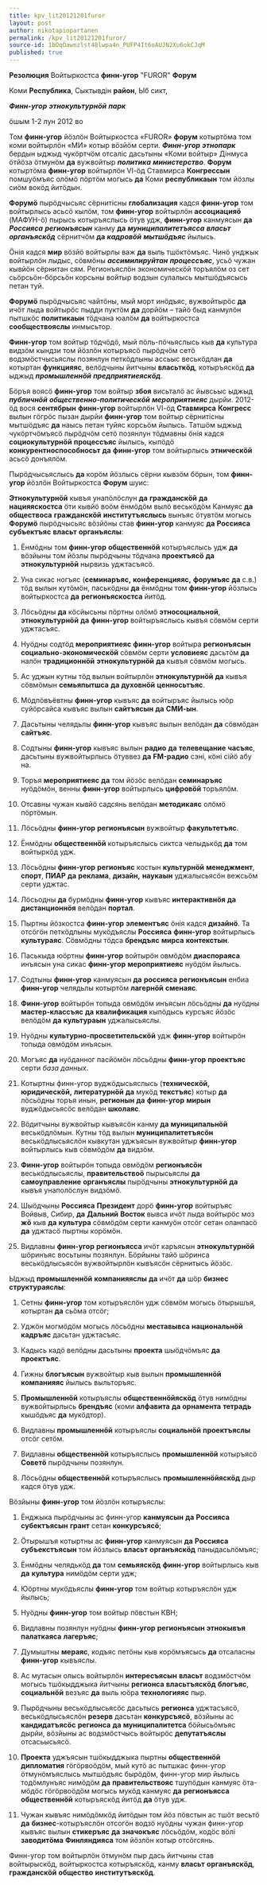 ```yaml
---
title: kpv_lit20121201furor
layout: post
author: nikotapiopartanen
permalink: /kpv_lit20121201furor/
source-id: 1bOqOawnzlst48lwpa4n_PUFP4It6oAUJN2Xu6okCJqM
published: true
---
```

**Резолюция** Войтыркостса **финн-угор** "FUROR" **Форум**

Коми **Республика**, Сыктывдін **район**, Ыб сикт, 

**_Финн-угор_** **_этнокультурнöй_** **_парк_** 

öшым 1-2 лун 2012 во

Том **финн-угор** йöзлöн Войтыркостса «FUROR» **форум** котыртöма том коми войтырлöн «МИ» котыр вöзйöм серти. **_Финн-угор_** **_этнопарк_** бердын ыджыд чукöртчöм отсаліс дасьтыны «Коми войтыр» Дінмуса öтйöза öтмунöм **да** вужвойтыр **_политика_** **_министерство_**. **Форум** котыртöма **финн-угор** войтырлöн VI-öд Ставмирса **Конгрессын** помшуöмъяс олöмö пöртöм могысь **да** Коми **республикаын** том йöзлы сиöм вокöд йитöдын.

**Форумö** пырöдчысьяс сёрнитісны **глобализация** кадся **финн-угор** том войтырлысь асьсö кылöм, том **финн-угор** войтырлöн **ассоциацияö** (МАФУН-ö) пырысь котыръяслысь öтув удж, **финн-угор** канмуясын **да** **_Россияса_** **_регионъясын_** канму **да** **_муниципалитетъясса_** **_власьт_** **_органъяскöд_** сёрнитчöм **да** **_кадровöй_** **_мытшöдъяс_** йылысь. 

Ӧнія кадся **мир** вöзйö войтырлы важ **да** выль тшöктöмъяс. Чинö унджык войтырлöн лыдыс, сöвмöны **_ассимилируйтан_** **_процессъяс_**, усьö чужан кывйöн сёрнитан сям. Регионъяслöн экономическöй торъялöм оз сет сьöрсьöн-бöрсьöн корсьны войтыр водзын сулалысь мытшöдъясысь петан туй.

**Форумö** пырöдчысьяс чайтöны, мый морт инöдъяс, вужвойтырöс **да** ичöт лыда войтырöс пыдди пуктöм **да** дорйöм – тайö быд канмулöн пытшкöс **политикаын** тöдчана юалöм **да** войтыркостса **сообществояслы** инмысьтор.

**Финн-угор** том войтыр тöдчöдö, мый пöль-пöчьяслысь кыв **да** культура видзöм кындзи том йöзлöн котыръясö пырöдчöм сетö водзмöстчысьяслы позянлун петкöдлыны ассьыс веськöдлан **да** котыртан **функцияяс**, велöдчыны йитчыны **власьткöд**, котыръяскöд **да** ыджыд **_промышленнöй_** **_предприятиеяскöд_**.

Бöръя воясö **финн-угор** том войтыр **збоя** висьталö ас йывсьыс ыджыд **_публичнöй_** **_общественно-политическöй_** **_мероприятиеяс_** дырйи. 2012-öд вося **сентябрын** **финн-угор** войтырлöн VI-öд **Ставмирса** **Конгресс** вылын гöгрöс пызан дырйи **финн-угор** том войтыр сёрнитісны мытшöдъяс **да** наысь петан туйяс корсьöм йылысь. Татшöм ыджыд чукöртчöмъясö пырöдчöм сетö позянлун тöдмавны öнія кадся **социокультурнöй** **процессъяс** йылысь, кыпöдö **конкурентноспособносьт** **да** **финн-угор** том войтырлысь **этническöй** асьсö донъялöм.

Пырöдчысьяслысь **да** корöм йöзлысь сёрни кывзöм бöрын, том **финн-угор** йöзлöн Войтыркостса **Форум** шуис:

**Этнокультурнöй** кывъя унапöлöслун **да** **гражданскöй** **да** **нацияяскостса** öти кывйö воöм ёнмöдöм вылö веськöдöм Канмуяс **да** **обществоса** **гражданскöй** **институтъяслысь** вынъяс öтувтöм могысь **Форумö** пырöдчысьяс вöзйöны став **финн-угор** канмуяс **да** **Россияса** **субъектъяс** **власьт** **органъяслы**:

1. Ёнмöдны том **финн-угор** **общественнöй** котыръяслысь удж **да** вöзйыны том йöзлы пырöдчыны тöдчана **проектъясö** **да** **этнокультурнöй** нырвизь уджтасъясö. 

2. Уна сикас ногъяс (**семинаръяс,** **конференцияяс,** **форумъяс** **да** с.в.) тöд вылын кутöмöн, паськöдны **да** ёнмöдны том **финн-угор** йöзлысь войтыркостса **да** **регионъяскостса** йитöд. 

3. Лöсьöдны **да** кöсйысьны пöртны олöмö **этносоциальной**, **этнокультурнöй** **да** **финн-угор** войтыръяслысь кывъя сöвмöм серти уджтасъяс. 

4. Нуöдны содтöд **мероприятиеяс** **финн-угор** войтыра **регионъясын** **социально-экономическöй** сöвмöм серти **условиеяс** дасьтöм **да** налöн **традиционнöй** **этнокультурнöй** **да** кывъя сöвмöм могысь. 

5. Ас уджын кутны тöд вылын войтырлöн **этнокультурнöй** **да** кывъя сöвмöмын **семьяпытшса** **да** **духовнöй** **ценносьтъяс**. 

6. Мöдпöвъёвтны **финн-угор** кывъяс **да** войтыръяс йылысь юöр суйöрсайса кывъяс вылын **сайтъясын** **да** **СМИ-ын**. 

7. Дасьтыны челядьлы **финн-угор** кывъяс вылын велöдан **да** сöвмöдан **сайтъяс**. 

8. Содтыны **финн-угор** кывъяс вылын **радио** **да** **телевещание** **часъяс**, дасьтыны вужвойтырлысь öтуввез **да** **FM-радио** сэні, кöні сійö абу на. 

9. Торъя **мероприятиеяс** **да** том йöзöс велöдан **семинаръяс** нуöдöмöн, венны **финн-угор** войтырлысь **цифровöй** торъялöм. 

10. Отсавны чужан кывйö садсянь велöдан **методикаяс** олöмö пöртöмын. 

11. Лöсьöдны **финн-угор** **регионъясын** вужвойтыр **факультетъяс**. 

12. Ёнмöдны **общественнöй** котыръяслысь сиктса челыдькöд **да** том войтыркöд удж. 

13. Лöсьöдны **финн-угор** **регионъяс** костын **культурнöй** **менеджмент**, **спорт**, **ПИАР** **да** **реклама**, **дизайн,** **наукаын** уджалысьясöн вежсьöм серти уджтас. 

14. Лöсьодны **да** бурмöдны **финн-угор** кывъяс **интерактивнöя** **да** **дистанционнöя** велöдан **портал**. 

15. Пыртны йöзкостса **финн-угор** **элементъяс** öнія кадся **дизайнö**. Та отсöгöн петкöдлыны мукöдъяслы **Россияса** **финн-угор** войтырлысь **культураяс**. Сöвмöдны тöдса **брендъяс** **мирса** **контекстын**. 

16. Паськыда юöртны **финн-угор** войтырöн овмöдöм **диаспораяса** инъясын уна сикас **финн-угор** **мероприятиеяс** нуöдöм йылысь. 

17. Содтыны **финн-угор** канмуясын **да** **россияса** **регионъясын** енбиа **финн-угор** челядьлы котыртöм **лагернöй** **сменаяс**. 

18. **Финн-угор** войтырöн топыда овмöдöм инъясын лöсьöдны **да** нуöдны **мастер-классъяс** **да** **квалификация** кыпöдысь курсъяс йöзöс велöдöм **да** **культураын** уджалысьяслы. 

19. Нуöдны **культурно-просветительскöй** удж **финн-угор** войтырöн топыда овмöдöм инъясын. 

20. Могъяс **да** нуöданног пасйöмöн лöсьöдны **финн-угор** **проектъяс** серти *база* *данных*.

21. Котыртны финн-угор вуджöдысьяслысь (**техническöй,** **юридическöй,** **литературнöй** **да** мукöд **текстъяс**) котыр **да** лöсьöдны торъя инын, **регионын** **да** **финн-угор** **мирын** вуджöдысьясöс велöдан **школаяс**. 

22. Вöдитчыны вужвойтыр кывъясöн канму **да** **муниципальнöй** веськöдлöмын. Кутны тöд вылын **муниципалитетъясöн** веськöдлысьяслöн кывкутан уджъясын вужвойтыр **финн-угор** войтырлысь кыв сöвмöдöм **да** видзöм. 

23. **Финн-угор** войтырöн топыда овмöдöм **регионъясöн** веськöдлысьяслы, **правительствоö** пырысьяслы **да** **самоуправление** **органъяслы** пырöдчыны **этнокультурнöй** **да** кывъя унаполöслун видзöмö. 

24. Шыöдчыны **Россияса** **Президент** дорö **финн-угор** войтыръяс Войвыв, Сибир, **да** **Дальний** **Восток** вывса ичöт лыда войтырöс моз **жö** кыв **да** **культура** сöвмöдöм серти канмуöн отсöг сетан оланпасö **да** уджтасö пыртны корöмöн. 

25. Видлавны **финн-угор** **регионъясса** ичöт каръясын **этнокультурнöй** шöринъяс восьтыны позянлун. Бöрйыны тайö шöринса веськöдлысьясöн вужвойтырлöн кывъясöн сёрнитысь йöзöс.

Ыджыд **промышленнöй** **компанияяслы** **да** ичöт **да** шöр **бизнес** **структураяслы**:

1. Сетны **финн-угор** том котыръяслöн удж сöвмöм могысь öтырышъя, котыртан **да** сьöма отсöг; 

2. Уджöн могмöдöм могысь лöсьöдны **меставывса** **национальнöй** **кадръяс** дасьтан уджтасъяс. 

3. Кадысь кадö велöдны дасьтыны **проекта** шыöдчöмъяс **да** **проектъяс**. 

4. Гижны **блогъясын** вужвойтыр кыв вылын **промышленнöй** **компанияяс** йылысь выльторъяс. 

5. **Промышленнöй** котыръяслы **общественнöйяскöд** öтув нимöдны вужвойтырлысь **брендъяс** (коми **алфавита** **да** **орнамента** **тетрадь** кышöдъяс **да** мукӧдтор). 

6. Видлавны **промышленнöй** котыръяслы **социальнöй** **проектъяслы** отсöг сетöм. 

7. Видлавны **общественнöй** котыръяслысь **промышленнöй** котыръясö **Советö** пырöдчыны позянлун. 

8. Лöсьöдны **общественнöй** котыръяслысь **промышленнöйяскöд** дыр кадся öтув удж.

Вöзйыны **финн-угор** том йöзлöн котыръяслы:

1. Ёнджыка пырöдчыны ас финн-угор **канмуясын** **да** **Россияса** **субектъясын** **грант** сетан **конкурсъясö**; 

2. Ӧтырышъя котыртны ас **финн-угор** канмуясын **да** **Россияса** **субъекстъясын** том йöзлысь **власьт** **органъяскöд** паныдасьлöмъяс; 

3. Ёнмöдны челядькöд **да** том **семьяяскöд** **финн-угор** войтырлысь кыв **да** **культура** нимöдöм серти удж; 

4. Юöртны мукöдъяслы **финн-угор** том войтыр котыръяслöн удж йылысь; 

5. Нуöдны **финн-угор** том войтыр пöвстын КВН; 

6. Видлавны позянлун нуöдны **финн-угор** **регионъясын** **этнокывъя** **палаткаяса** **лагеръяс**; 

7. Думыштны **мераяс**, кодъяс петöны кыв корöмъясысь **да** отсаласны **финн-угор** кывъяслы. 

8. Ас мутасын олысь войтырлöн **интересъясын** **власьт** водзмöстчöм могысь тшöкыдджыка йитчыны **регионса** **власьтъяскöд** **блогъяс**, **социальнöй** везъяс **да** выль юöра **технологияяс** пыр. 

9. Пырöдчыны веськöдлысьясöс дасьтысь **регионса** уджтасъясö, веськöдлысьяслöн **резерв** дасьтан **конкурсъясö**, вöзйыны ас **кандидатъясöс** **регионса** **да** **муниципалитетса** бöйысьöмъяс дырйи, вöзйыны ас водзмöстчысь войтырöс **депутатъяслы** отсасьысьясö. 

10. **Проекта** уджъясын тшöкыдджыка пыртны **общественнöй** **дипломатия** гöгöрвоöдöм, мый кутö ас пытшкас финн-угор öтмунöмъяслысь мытшöдъяс бырöдöм, финн-угор мир йылысь тодöмлунъяс нимöдöм **да** **правительствояс** тшупöдын канмуяс öта-мöдöс гöгöрвоöдöм могысь мукöд канмуяс **да** **регионъясса** **общественнöй** котыръяскöд йитöд **да** öтув удж. 

11. Чужан кывъяс нимöдöмкöд йитöдын том йöз пöвстын ас тшöт весьтö **да** **бизнес**-котыръяслöн отсогöн водзö нуöдны чужан финн-угор кывъяс вылын **стикеръяс** **да** **значокъяс** лöсьöдöм, кодöс вöлі **заводитöма** **Финляндияса** том йöзлöн котыр отсöгсянь.

Финн-угор том войтырлöн öтмунöм пыр дась йитчыны став войтырыскöд, войтыркостса котыръяскöд, канму **власьт** **органъяскöд**, **гражданскöй** **общество** **институтъяскöд**.

